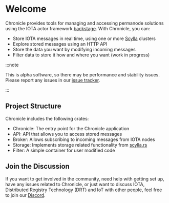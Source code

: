 # Welcome

Chronicle provides tools for managing and accessing permanode solutions using the IOTA actor framework [backstage](https://github.com/iotaledger/backstage). With Chronicle, you can:

- Store IOTA messages in real time, using one or more [Scylla](https://www.scylladb.com/) clusters
- Explore stored messages using an HTTP API
- Store the data you want by modifying incoming messages
- Filter data to store it how and where you want (work in progress)

:::note

This is alpha software, so there may be performance and stability issues. Please report any issues in our [issue tracker](https://github.com/iotaledger/chronicle.rs/issues/new).

:::

## Project Structure

Chronicle includes the following crates:

- Chronicle: The entry point for the Chronicle application
- API: API that allows you to access stored messages
- Broker: Allows subscribing to incoming messages from IOTA nodes
- Storage: Implements storage related functionality from [scylla.rs](https://github.com/iotaledger/scylla.rs)
- Filter: A simple container for user modified code

## Join the Discussion

If you want to get involved in the community, need help with getting set up, have any issues related to Chronicle, or just want to discuss IOTA, Distributed Registry Technology (DRT) and IoT with other people, feel free to join our [Discord](https://discord.iota.org/).
